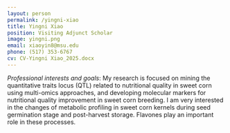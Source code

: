 ```yaml
---
layout: person
permalink: /yingni-xiao
title: Yingni Xiao
position: Visiting Adjunct Scholar
image: yingni.png
email: xiaoyin8@msu.edu
phone: (517) 353-6767 
cv: CV-Yingni Xiao_2025.docx
---
```



*Professional interests and goals*: My research is focused on mining the quantitative traits locus (QTL) related to nutritional quality in sweet corn using multi-omics approaches, and developing molecular markers for nutritional quality improvement in sweet corn breeding. I am very interested in the changes of metabolic profiling in sweet corn kernels during seed germination stage and post-harvest storage. Flavones play an important role in these processes.

